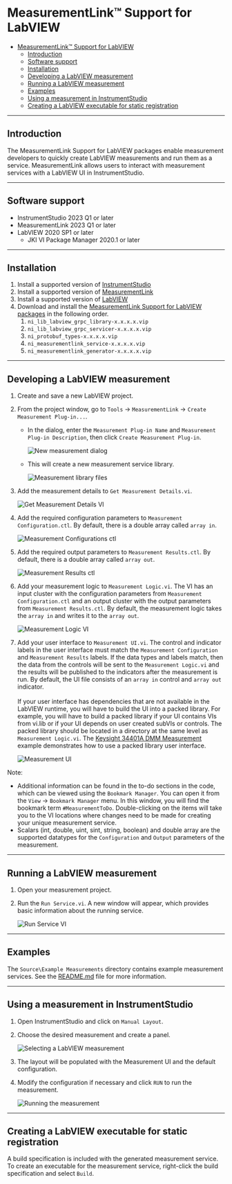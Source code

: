 # MeasurementLink™ Support for LabVIEW

- [MeasurementLink™ Support for LabVIEW](#measurementlink-support-for-labview)
  - [Introduction](#introduction)
  - [Software support](#software-support)
  - [Installation](#installation)
  - [Developing a LabVIEW measurement](#developing-a-labview-measurement)
  - [Running a LabVIEW measurement](#running-a-labview-measurement)
  - [Examples](#examples)
  - [Using a measurement in InstrumentStudio](#using-a-measurement-in-instrumentstudio)
  - [Creating a LabVIEW executable for static registration](#creating-a-labview-executable-for-static-registration)

---

## Introduction

The MeasurementLink Support for LabVIEW packages enable measurement developers to quickly create LabVIEW measurements and run them as a service. MeasurementLink allows users to interact with measurement services with a LabVIEW UI in InstrumentStudio.

---

## Software support

- InstrumentStudio 2023 Q1 or later
- MeasurementLink 2023 Q1 or later
- LabVIEW 2020 SP1 or later
  - JKI VI Package Manager 2020.1 or later

---

## Installation

1. Install a supported version of [InstrumentStudio](https://www.ni.com/en/support/downloads/software-products/download.instrumentstudio.html#494650)
2. Install a supported version of [MeasurementLink](https://www.ni.com/en/support/downloads/software-products/download.measurementlink.html#494508)
3. Install a supported version of [LabVIEW](https://www.ni.com/en/support/downloads/software-products/download.labview.html#487445)
4. Download and install the [MeasurementLink Support for LabVIEW packages](https://github.com/ni/measurementlink-labview/releases) in the following order.
    1. `ni_lib_labview_grpc_library-x.x.x.x.vip`
    2. `ni_lib_labview_grpc_servicer-x.x.x.x.vip`
    3. `ni_protobuf_types-x.x.x.x.vip`
    4. `ni_measurementlink_service-x.x.x.x.vip`
    5. `ni_measurementlink_generator-x.x.x.x.vip`

---

## Developing a LabVIEW measurement

1. Create and save a new LabVIEW project.

2. From the project window, go to `Tools` → `MeasurementLink` → `Create Measurement Plug-in...`.
    - In the dialog, enter the `Measurement Plug-in Name` and `Measurement Plug-in Description`, then click `Create Measurement Plug-in`.

        ![New measurement dialog](images/New%20measurement%20dialog.png)

    - This will create a new measurement service library.

        ![Measurement library files](images/Measurement%20library%20files.png)

3. Add the measurement details to `Get Measurement Details.vi`.

    ![Get Measurement Details VI](images/Get%20Measurement%20Details%20VI.png)

4. Add the required configuration parameters to `Measurement Configuration.ctl`. By default, there is a double array called `array in`.

    ![Measurement Configurations ctl](images/Measurement%20Configurations%20ctl.png)

5. Add the required output parameters to `Measurement Results.ctl`. By default, there is a double array called `array out`.

    ![Measurement Results ctl](images/Measurement%20Results%20ctl.png)

6. Add your measurement logic to `Measurement Logic.vi`. The VI has an input cluster with the configuration parameters from `Measurement Configuration.ctl` and an output cluster with the output parameters from `Measurement Results.ctl`. By default, the measurement logic takes the `array in` and writes it to the `array out`.

    ![Measurement Logic VI](images/Measurement%20Logic%20VI.png)

7. Add your user interface to `Measurement UI.vi`. The control and indicator labels in the user interface must match the `Measurement Configuration` and `Measurement Results` labels. If the data types and labels match, then the data from the controls will be sent to the `Measurement Logic.vi` and the results will be published to the indicators after the measurement is run. By default, the UI file consists of an `array in` control and `array out` indicator.
<br/><br/>
If your user interface has dependencies that are not available in the LabVIEW runtime, you will have to build the UI into a packed library. For example, you will have to build a packed library if your UI contains VIs from vi.lib or if your UI depends on user created subVIs or controls. The packed library should be located in a directory at the same level as `Measurement Logic.vi`. The [Keysight 34401A DMM Measurement](../Source/Example%20Measurements/Keysight%2034401A%20DMM%20Measurement) example demonstrates how to use a packed library user interface. 

    ![Measurement UI](images/Measurement%20UI.png)

Note:

- Additional information can be found in the to-do sections in the code, which can be viewed using the `Bookmark Manager`. You can open it from the `View` → `Bookmark Manager` menu. In this window, you will find the bookmark term `#MeasurementToDo`. Double-clicking on the items will take you to the VI locations where changes need to be made for creating your unique measurement service.
- Scalars (int, double, uint, sint, string, boolean) and double array are the supported datatypes for the `Configuration` and `Output` parameters of the measurement.

---

## Running a LabVIEW measurement

1. Open your measurement project.

2. Run the `Run Service.vi`.  A new window will appear, which provides basic information about the running service.

    ![Run Service VI](images/Running%20Run%20Service%20VI.png)

---

## Examples

The `Source\Example Measurements` directory contains example measurement services. See the [README.md](../Source/Example%20Measurements/README.md) file for more information.

---

## Using a measurement in InstrumentStudio

1. Open InstrumentStudio and click on `Manual Layout`.

2. Choose the desired measurement and create a panel.

    ![Selecting a LabVIEW measurement](images/SelectingMeasurement.png)

3. The layout will be populated with the Measurement UI and the default configuration.

4. Modify the configuration if necessary and click `RUN` to run the measurement.

    ![Running the measurement](images/Running%20the%20measurement.png)

---

## Creating a LabVIEW executable for static registration

A build specification is included with the generated measurement service. To create an executable for the measurement service, right-click the build specification and select `Build`.
